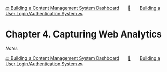 [🔙 Building a Content Management System Dashboard][previous-chapter]&nbsp;&nbsp;&nbsp;&nbsp;&nbsp;&nbsp;&nbsp;[🏡][readme]&nbsp;&nbsp;&nbsp;&nbsp;&nbsp;&nbsp;&nbsp;[Building a User Login/Authentication System 🔜][upcoming-chapter]

# Chapter 4. Capturing Web Analytics

_Notes_

[🔙 Building a Content Management System Dashboard][previous-chapter]&nbsp;&nbsp;&nbsp;&nbsp;&nbsp;&nbsp;&nbsp;[🏡][readme]&nbsp;&nbsp;&nbsp;&nbsp;&nbsp;&nbsp;&nbsp;[Building a User Login/Authentication System 🔜][upcoming-chapter]

[readme]: README.md
[previous-chapter]: ch03-building-a-content-management-system-dashboard.md
[upcoming-chapter]: ch05-building-a-user-login-authentication-system.md